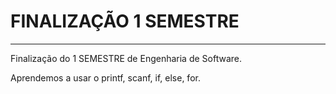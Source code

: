 # FINALIZAÇÃO 1 SEMESTRE
----------

Finalização do 1 SEMESTRE de Engenharia de Software.

Aprendemos a usar o printf, scanf, if, else, for.
